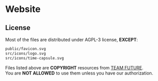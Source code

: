 # Website

## License

Most of the files are distributed under AGPL-3 license, **EXCEPT**:

```txt
public/favicon.svg
src/icons/logo.svg
src/icons/time-capsule.svg
```

Files listed above are **COPYRIGHT** resources from [TEAM FUTURE](https://github.com/theTeamFuture).  
You are **NOT ALLOWED** to use them unless you have our authorization.
